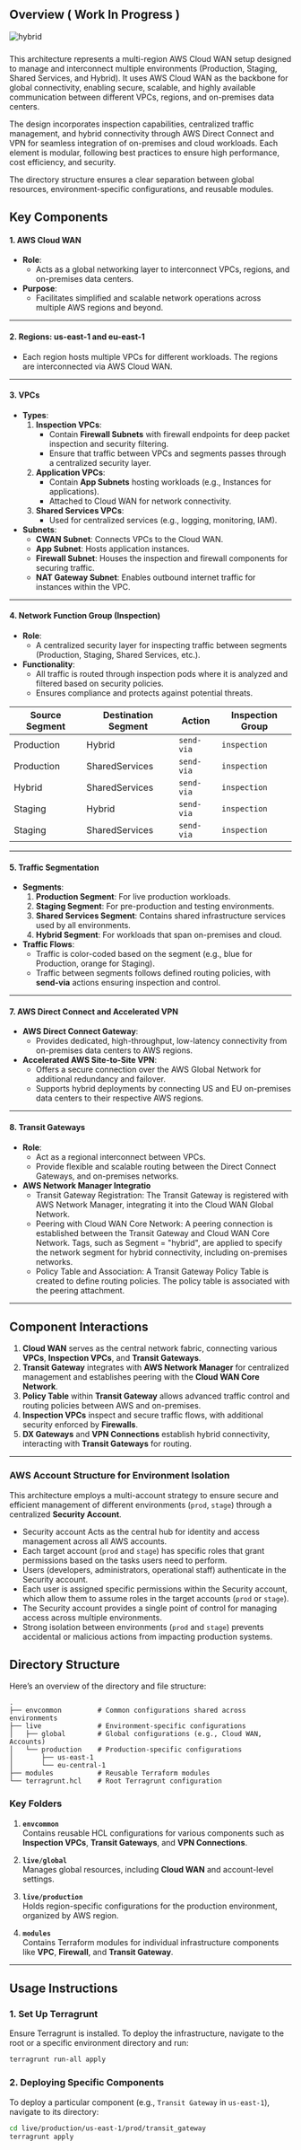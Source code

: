 

## Overview ( Work In Progress )

![hybrid](https://github.com/user-attachments/assets/f448431a-1650-4d91-ac3c-f52445e05bc3)




### 

This architecture represents a multi-region AWS Cloud WAN setup designed to manage and interconnect multiple environments (Production, Staging, Shared Services, and Hybrid). It uses AWS Cloud WAN as the backbone for global connectivity, enabling secure, scalable, and highly available communication between different VPCs, regions, and on-premises data centers.

The design incorporates inspection capabilities, centralized traffic management, and hybrid connectivity through AWS Direct Connect and VPN for seamless integration of on-premises and cloud workloads. Each element is modular, following best practices to ensure high performance, cost efficiency, and security.


The directory structure ensures a clear separation between global resources, environment-specific configurations, and reusable modules.


## Key Components 

#### 1. **AWS Cloud WAN**

- **Role**:
    - Acts as a global networking layer to interconnect VPCs, regions, and on-premises data centers.
- **Purpose**:
    - Facilitates simplified and scalable network operations across multiple AWS regions and beyond.

---

#### 2. **Regions: us-east-1 and eu-east-1**

- Each region hosts multiple VPCs for different workloads. The regions are interconnected via AWS Cloud WAN.

---

#### 3. **VPCs**

- **Types**:
    1. **Inspection VPCs**:
        - Contain **Firewall Subnets** with firewall endpoints for deep packet inspection and security filtering.
        - Ensure that traffic between VPCs and segments passes through a centralized security layer.
    2. **Application VPCs**:
        - Contain **App Subnets** hosting workloads (e.g., Instances for applications).
        - Attached to Cloud WAN for network connectivity.
    3. **Shared Services VPCs**:
        - Used for centralized services (e.g., logging, monitoring, IAM).
- **Subnets**:
    - **CWAN Subnet**: Connects VPCs to the Cloud WAN.
    - **App Subnet**: Hosts application instances.
    - **Firewall Subnet**: Houses the inspection and firewall components for securing traffic.
    - **NAT Gateway Subnet**: Enables outbound internet traffic for instances within the VPC.

---

#### 4. **Network Function Group (Inspection)**

- **Role**:
    - A centralized security layer for inspecting traffic between segments (Production, Staging, Shared Services, etc.).
- **Functionality**:
    - All traffic is routed through inspection pods where it is analyzed and filtered based on security policies.
    - Ensures compliance and protects against potential threats.
 

| **Source Segment** | **Destination Segment** | **Action** | **Inspection Group** |
| --- | --- | --- | --- |
| Production | Hybrid | `send-via` | `inspection` |
| Production | SharedServices | `send-via` | `inspection` |
| Hybrid | SharedServices | `send-via` | `inspection` |
| Staging | Hybrid | `send-via` | `inspection` |
| Staging | SharedServices | `send-via` | `inspection` |



---

#### 5. **Traffic Segmentation**

- **Segments**:
    1. **Production Segment**: For live production workloads.
    2. **Staging Segment**: For pre-production and testing environments.
    3. **Shared Services Segment**: Contains shared infrastructure services used by all environments.
    4. **Hybrid Segment**: For workloads that span on-premises and cloud.
- **Traffic Flows**:
    - Traffic is color-coded based on the segment (e.g., blue for Production, orange for Staging).
    - Traffic between segments follows defined routing policies, with **send-via** actions ensuring inspection and control.

---

#### 7. **AWS Direct Connect and Accelerated VPN**

- **AWS Direct Connect Gateway**:
    - Provides dedicated, high-throughput, low-latency connectivity from on-premises data centers to AWS regions.
- **Accelerated AWS Site-to-Site VPN**:
    - Offers a secure connection over the AWS Global Network for additional redundancy and failover.
    - Supports hybrid deployments by connecting US and EU on-premises data centers to their respective AWS regions.

---

#### 8. **Transit Gateways**

- **Role**:
    - Act as a regional interconnect between VPCs.
    - Provide flexible and scalable routing between the Direct Connect Gateways, and on-premises networks.
- **AWS Network Manager Integratio**
   - Transit Gateway Registration: The Transit Gateway is registered with AWS Network Manager, integrating it into the Cloud WAN Global Network.
   - Peering with Cloud WAN Core Network: A peering connection is established between the Transit Gateway and Cloud WAN Core Network. Tags, such as Segment = "hybrid", are applied to specify the network segment for hybrid connectivity, including on-premises networks.
   - Policy Table and Association: A Transit Gateway Policy Table is created to define routing policies. The policy table is associated with the peering attachment.
---

## Component Interactions

1. **Cloud WAN** serves as the central network fabric, connecting various **VPCs**, **Inspection VPCs**, and **Transit Gateways**.
2. **Transit Gateway** integrates with **AWS Network Manager** for centralized management and establishes peering with the **Cloud WAN Core Network**.
3. **Policy Table** within **Transit Gateway** allows advanced traffic control and routing policies between AWS and on-premises.
4. **Inspection VPCs** inspect and secure traffic flows, with additional security enforced by **Firewalls**.
5. **DX Gateways** and **VPN Connections** establish hybrid connectivity, interacting with **Transit Gateways** for routing.

---

### AWS Account Structure for Environment Isolation

This architecture employs a multi-account strategy to ensure secure and efficient management of different environments (`prod`, `stage`) through a centralized **Security Account**. 

- Security account Acts as the central hub for identity and access management across all AWS accounts.
- Each target account (`prod` and `stage`) has specific roles that grant permissions based on the tasks users need to perform.
- Users (developers, administrators, operational staff) authenticate in the Security account.
- Each user is assigned specific permissions within the Security account, which allow them to assume roles in the target accounts (`prod` or `stage`).
- The Security account provides a single point of control for managing access across multiple environments.
- Strong isolation between environments (`prod` and `stage`) prevents accidental or malicious actions from impacting production systems.

## Directory Structure

Here’s an overview of the directory and file structure:

```
.
├── envcommon         # Common configurations shared across environments
├── live              # Environment-specific configurations
│   ├── global        # Global configurations (e.g., Cloud WAN, Accounts)
│   └── production    # Production-specific configurations
│       ├── us-east-1
│       └── eu-central-1
├── modules           # Reusable Terraform modules
└── terragrunt.hcl    # Root Terragrunt configuration
```

### Key Folders

1. **`envcommon`**  
   Contains reusable HCL configurations for various components such as **Inspection VPCs**, **Transit Gateways**, and **VPN Connections**.

2. **`live/global`**  
   Manages global resources, including **Cloud WAN** and account-level settings.

3. **`live/production`**  
   Holds region-specific configurations for the production environment, organized by AWS region.

4. **`modules`**  
   Contains Terraform modules for individual infrastructure components like **VPC**, **Firewall**, and **Transit Gateway**.

---

## Usage Instructions

### 1. **Set Up Terragrunt**

Ensure Terragrunt is installed. To deploy the infrastructure, navigate to the root or a specific environment directory and run:

```bash
terragrunt run-all apply
```

### 2. **Deploying Specific Components**

To deploy a particular component (e.g., `Transit Gateway` in `us-east-1`), navigate to its directory:

```bash
cd live/production/us-east-1/prod/transit_gateway
terragrunt apply
```
